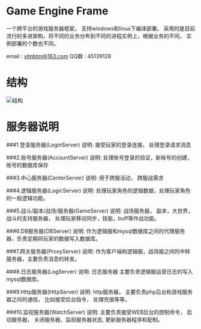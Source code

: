 Game Engine Frame
===============
一个跨平台的游戏服务器框架， 支持windows和linux下编译部署。
采用的是目前流行的多进架构，将不同的业务分布到不同的进程实例上，根据业务的不同， 
实例部署的个数也不同。

email : ylmbtm@163.com   QQ群 : 45139128

结构
===============
![结构](https://wx2.sinaimg.cn/mw690/79045675gy1fvbd68kd1uj20vv0rlmz8.jpg)

服务器说明
===============
###1.登录服务器(LoginServer)
	说明: 接受玩家的登录连接， 处理登录请求消息

###2.账号服务器(AccountServer)
	说明: 处理账号登录的验证，新账号的创建，账号的数据库保存

###3.中心服务器(CenterServer)
	说明: 用于跨服活动， 跨服战需求

###4.逻辑服务器(LogicServer)
	说明: 处理玩家角色的逻辑数据，处理玩家角色的一般逻辑功能。

###5.战斗/副本/战场/服务器(GameServer)
	说明: 战场服务器， 副本，大世界，战斗的支持服务器， 处理玩家移动同步，技能，buff等作战功能。

###6.DB服务器(DBServer)
	说明: 作为逻辑服和mysql数据库之间的代理服务器，负责定期将玩家的数据写入数据库。

###7.网关服务器(ProxyServer)
	说明: 作为客户端和逻辑服，战场服之间的中转服务器，主要负责消息的转发。

###8.日志服务器(LogServer)
	说明: 日志服务器 主要负责逻辑服运营日志的写入mysql数据库。

###9.Http服务器(HttpServer)
	说明: http服务器， 主要负责php后台和游戏服务器之间的通信， 比如接受后台指令， 处理充值等等。

###10.监视服务器(WatchServer)
	说明: 主要负责接受WEB后台的控制命令， 启动服务器， 关闭服务器，监视服务器状态,  更新服务器程序和配制。



